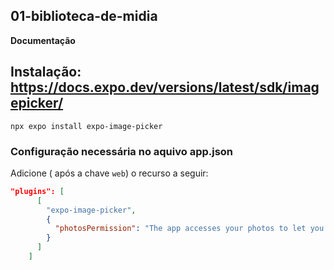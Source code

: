 ## 01-biblioteca-de-midia

**Documentação**

## Instalação: https://docs.expo.dev/versions/latest/sdk/imagepicker/

`npx expo install expo-image-picker`

### Configuração necessária no aquivo app.json

Adicione ( após a chave `web`) o recurso a seguir:

```json
"plugins": [
      [
        "expo-image-picker",
        {
          "photosPermission": "The app accesses your photos to let you share them with your friends."
        }
      ]
    ]
```

